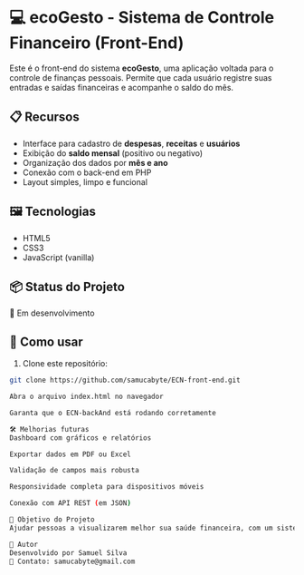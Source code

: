 # 💻 ecoGesto - Sistema de Controle Financeiro (Front-End)

Este é o front-end do sistema **ecoGesto**, uma aplicação voltada para o controle de finanças pessoais. Permite que cada usuário registre suas entradas e saídas financeiras e acompanhe o saldo do mês.

## 📋 Recursos

- Interface para cadastro de **despesas**, **receitas** e **usuários**
- Exibição do **saldo mensal** (positivo ou negativo)
- Organização dos dados por **mês e ano**
- Conexão com o back-end em PHP
- Layout simples, limpo e funcional

## 🖼️ Tecnologias

- HTML5
- CSS3
- JavaScript (vanilla)

## 📦 Status do Projeto

🚧 Em desenvolvimento

## 🧪 Como usar

1. Clone este repositório:
```bash
git clone https://github.com/samucabyte/ECN-front-end.git

Abra o arquivo index.html no navegador

Garanta que o ECN-backAnd está rodando corretamente

🛠️ Melhorias futuras
Dashboard com gráficos e relatórios

Exportar dados em PDF ou Excel

Validação de campos mais robusta

Responsividade completa para dispositivos móveis

Conexão com API REST (em JSON)

📌 Objetivo do Projeto
Ajudar pessoas a visualizarem melhor sua saúde financeira, com um sistema simples e direto. Ideal para quem deseja organizar as finanças mensais e entender se está gastando mais do que ganha.

🧠 Autor
Desenvolvido por Samuel Silva
📩 Contato: samucabyte@gmail.com


